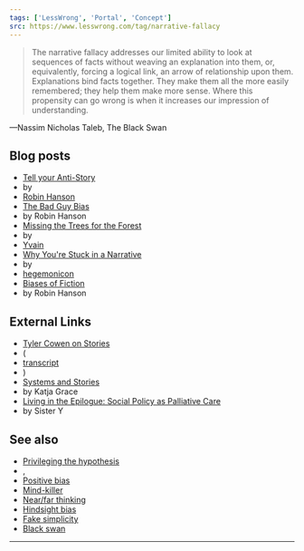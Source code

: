 ```yaml
---
tags: ['LessWrong', 'Portal', 'Concept']
src: https://www.lesswrong.com/tag/narrative-fallacy
---
```


> The narrative fallacy addresses our limited ability to look at sequences of facts without weaving an explanation into them, or, equivalently, forcing a logical link, an arrow of relationship upon them. Explanations bind facts together. They make them all the more easily remembered; they help them make more sense. Where this propensity can go wrong is when it increases our impression of understanding.

—Nassim Nicholas Taleb, The Black Swan

## Blog posts
- [Tell your Anti-Story](http://www.overcomingbias.com/2007/07/tell-your-anti-.html)
-  by 
- [Robin Hanson](https://www.lesswrong.com/tag/robin-hanson)
- [The Bad Guy Bias](http://www.overcomingbias.com/2008/12/the-bad-guy-bia.html)
-  by Robin Hanson
- [Missing the Trees for the Forest](http://lesswrong.com/lw/13k/missing_the_trees_for_the_forest/)
-  by 
- [Yvain](https://wiki.lesswrong.com/wiki/Yvain)
- [Why You're Stuck in a Narrative](http://lesswrong.com/lw/14q/why_youre_stuck_in_a_narrative/)
-  by 
- [hegemonicon](http://www.coarsegra.in/)
- [Biases of Fiction](http://www.overcomingbias.com/2012/12/biases-of-fiction.html)
-  by Robin Hanson

## External Links
- [Tyler Cowen on Stories](http://www.youtube.com/watch?v=RoEEDKwzNBw)
-  (
- [transcript](http://lesswrong.com/r/discussion/lw/8w1/transcript_tyler_cowen_on_stories/)
- )
- [Systems and Stories](http://meteuphoric.wordpress.com/2010/04/23/systems-and-stories/)
-  by Katja Grace
- [Living in the Epilogue: Social Policy as Palliative Care](http://theviewfromhell.blogspot.com/2010/12/living-in-epilogue-social-policy-as.html)
-  by Sister Y

## See also
- [Privileging the hypothesis](https://www.lesswrong.com/tag/privileging-the-hypothesis)
- , 
- [Positive bias](https://www.lesswrong.com/tag/confirmation-bias)
- [Mind-killer](https://www.lesswrong.com/tag/mind-killer)
- [Near/far thinking](https://www.lesswrong.com/tag/near-far-thinking)
- [Hindsight bias](https://www.lesswrong.com/tag/hindsight-bias)
- [Fake simplicity](https://www.lesswrong.com/tag/fake-simplicity)
- [Black swan](https://www.lesswrong.com/tag/black-swans)



---

